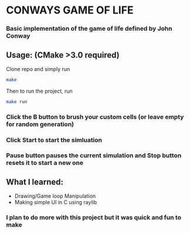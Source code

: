 # CONWAYS GAME OF LIFE

### Basic implementation of the game of life defined by John Conway

## Usage: (CMake >3.0 required)

Clone repo and simply run
```bash
make
```

Then to run the project, run
```bash
make run
```
### Click the B button to brush your custom cells (or leave empty for random generation)
### Click Start to start the simluation
### Pause button pauses the current simulation and Stop button resets it to start a new one

## What I learned:
<ul>
<li> Drawing/Game loop Manipulation</li>
<li> Making simple UI in C using raylib</li>
</ul>

### I plan to do more with this project but it was quick and fun to make
